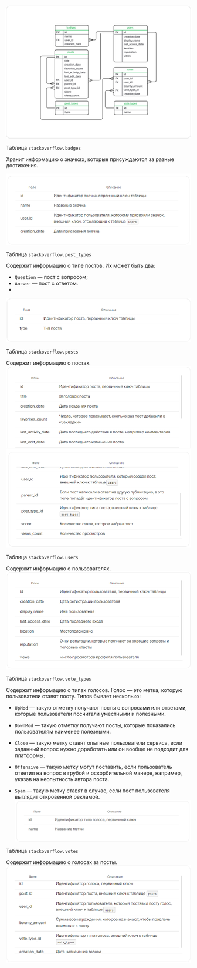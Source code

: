 ![](https://github.com/SuvorovaTV/yandex-praktikum-projects/blob/main/Проект:%20Продвинутый%20SQL/Image%20(2).png)

Таблица `stackoverflow.badges`

Хранит информацию о значках, которые присуждаются за разные достижения. 

![](https://github.com/SuvorovaTV/yandex-praktikum-projects/blob/main/Проект:%20Продвинутый%20SQL/badges.png)

Таблица `stackoverflow.post_types`

Содержит информацию о типе постов. Их может быть два:

* `Question` — пост с вопросом;
* `Answer` — пост с ответом.
* 
![](https://github.com/SuvorovaTV/yandex-praktikum-projects/blob/main/Проект:%20Продвинутый%20SQL/post_types.png)

Таблица `stackoverflow.posts`

Содержит информацию о постах.
![](https://github.com/SuvorovaTV/yandex-praktikum-projects/blob/main/Проект:%20Продвинутый%20SQL/posts1.png)
![](https://github.com/SuvorovaTV/yandex-praktikum-projects/blob/main/Проект:%20Продвинутый%20SQL/posts2.png)

Таблица `stackoverflow.users`

Содержит информацию о пользователях.
![](https://github.com/SuvorovaTV/yandex-praktikum-projects/blob/main/Проект:%20Продвинутый%20SQL/users.png)

Таблица `stackoverflow.vote_types`

Содержит информацию о типах голосов. Голос — это метка, которую пользователи ставят посту. Типов бывает несколько:

* `UpMod` — такую отметку получают посты с вопросами или ответами, которые пользователи посчитали уместными и полезными.

* `DownMod` — такую отметку получают посты, которые показались пользователям наименее полезными.

* `Close` — такую метку ставят опытные пользователи сервиса, если заданный вопрос нужно доработать или он вообще не подходит для платформы.

* `Offensive` — такую метку могут поставить, если пользователь ответил на вопрос в грубой и оскорбительной манере, например, указав на неопытность автора поста.

* `Spam` — такую метку ставят в случае, если пост пользователя выглядит откровенной рекламой.
![](https://github.com/SuvorovaTV/yandex-praktikum-projects/blob/main/Проект:%20Продвинутый%20SQL/vote_types.png)

Таблица `stackoverflow.votes`

Содержит информацию о голосах за посты. 
![](https://github.com/SuvorovaTV/yandex-praktikum-projects/blob/main/Проект:%20Продвинутый%20SQL/votes.png)
